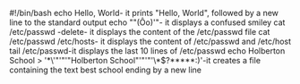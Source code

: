 #!/bin/bash
echo Hello, World- it prints "Hello, World", followed by a new line to the standard output
echo "\"(Ôo)'"- it displays a confused smiley
cat /etc/passwd -delete- it displays the content of the /etc/passwd file
cat /etc/passwd /etc/hosts- it displays the content of /etc/passwd and /etc/host
tail /etc/passwd-it displays the last 10 lines of /etc/passwd
echo Holberton School > '\*\\'"'"'"Holberton School"\'"'"'\\*$\?\*\*\*\*\*:)'-it creates a file containing the text best school ending by a new line
